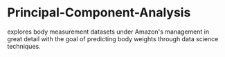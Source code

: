 # Principal-Component-Analysis
explores body measurement datasets under Amazon's management in great detail with the goal of predicting body weights through data science techniques.
